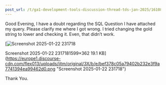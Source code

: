 ```yaml
---
post_url: /t/ga1-development-tools-discussion-thread-tds-jan-2025/161083/86
---
```

Good Evening, I have a doubt regarding the SQL Question I have attached my query. Please clarify me where I got wrong. I tried changing the gold string to lower and checking it. Even, that didn’t work.  

[![Screenshot 2025-01-22 231718](https://europe1.discourse-cdn.com/flex013/uploads/iitm/optimized/3X/b/e/bef378c05a79402b232e3f9a7741394ea99462d0_2_690x156.png)

Screenshot 2025-01-22 2317181599×362 19.1 KB](https://europe1.discourse-cdn.com/flex013/uploads/iitm/original/3X/b/e/bef378c05a79402b232e3f9a7741394ea99462d0.png "Screenshot 2025-01-22 231718")

  
Thank You.